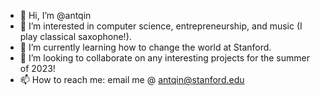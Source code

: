 - 👋 Hi, I’m @antqin
- 👀 I’m interested in computer science, entrepreneurship, and music (I play classical saxophone!).
- 🌱 I’m currently learning how to change the world at Stanford.
- 💞️ I’m looking to collaborate on any interesting projects for the summer of 2023!
- 📫 How to reach me: email me @ antqin@stanford.edu

<!---
antqin/antqin is a ✨ special ✨ repository because its `README.md` (this file) appears on your GitHub profile.
You can click the Preview link to take a look at your changes.
--->
